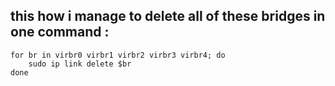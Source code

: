 
## this how i manage to delete all of these bridges in one command :

```bsh
for br in virbr0 virbr1 virbr2 virbr3 virbr4; do
    sudo ip link delete $br
done
```
